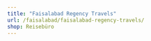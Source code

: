 ```yaml
---
title: "Faisalabad Regency Travels"
url: /faisalabad/faisalabad-regency-travels/
shop: Reisebüro
---
```

